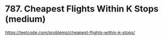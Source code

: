 # 787. Cheapest Flights Within K Stops (medium)

https://leetcode.com/problems/cheapest-flights-within-k-stops/
